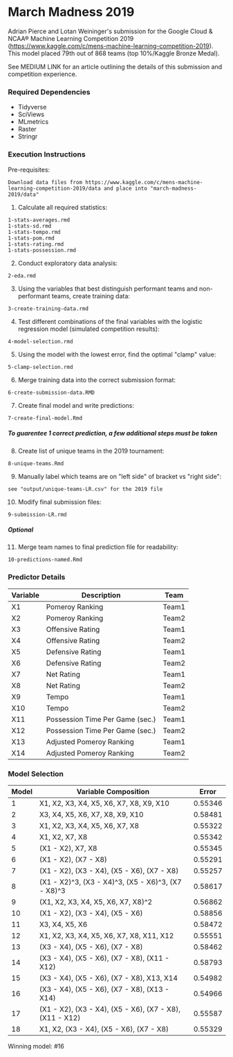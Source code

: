 # March Madness 2019
Adrian Pierce and Lotan Weininger's submission for the Google Cloud & NCAA® Machine Learning Competition 2019 (https://www.kaggle.com/c/mens-machine-learning-competition-2019). This model placed 79th out of 868 teams (top 10%/Kaggle Bronze Medal). 

See MEDIUM LINK for an article outlining the details of this submission and competition experience.

### Required Dependencies
* Tidyverse
* SciViews
* MLmetrics
* Raster
* Stringr

### Execution Instructions

Pre-requisites:
~~~~
Download data files from https://www.kaggle.com/c/mens-machine-learning-competition-2019/data and place into "march-madness-2019/data"
~~~~

1. Calculate all required statistics:
~~~~
1-stats-averages.rmd
1-stats-sd.rmd
1-stats-tempo.rmd
1-stats-pom.rmd
1-stats-rating.rmd
1-stats-possession.rmd
~~~~

2. Conduct exploratory data analysis:
~~~~
2-eda.rmd
~~~~~~~~ 

3. Using the variables that best distinguish performant teams and non-performant teams, create training data:
~~~~
3-create-training-data.rmd
~~~~~~~~ 

4. Test different combinations of the final variables with the logistic regression model (simulated competition results):
~~~~
4-model-selection.rmd
~~~~~~~~ 

5. Using the model with the lowest error, find the optimal "clamp" value:
~~~~
5-clamp-selection.rmd
~~~~~~~~ 

6. Merge training data into the correct submission format:
~~~~
6-create-submission-data.RMD
~~~~~~~~ 

7. Create final model and write predictions:
~~~~
7-create-final-model.Rmd
~~~~~~~~ 

##### To guarentee 1 correct prediction, a few additional steps must be taken

8. Create list of unique teams in the 2019 tournament:
~~~~
8-unique-teams.Rmd
~~~~~~~~ 

9. Manually label which teams are on "left side" of bracket vs "right side":
~~~~
see "output/unique-teams-LR.csv" for the 2019 file
~~~~~~~~ 

10. Modify final submission files: 
~~~~
9-submission-LR.rmd
~~~~~~~~ 

##### Optional

11. Merge team names to final prediction file for readability:
~~~~
10-predictions-named.Rmd
~~~~~~~~ 

### Predictor Details

| ﻿Variable | Description                     | Team  |
|----------|---------------------------------|-------|
| X1       | Pomeroy Ranking                 | Team1 |
| X2       | Pomeroy Ranking                 | Team2 |
| X3       | Offensive Rating                | Team1 |
| X4       | Offensive Rating                | Team2 |
| X5       | Defensive Rating                | Team1 |
| X6       | Defensive Rating                | Team2 |
| X7       | Net Rating                      | Team1 |
| X8       | Net Rating                      | Team2 |
| X9       | Tempo                           | Team1 |
| X10      | Tempo                           | Team2 |
| X11      | Possession Time Per Game (sec.) | Team1 |
| X12      | Possession Time Per Game (sec.) | Team2 |
| X13      | Adjusted Pomeroy Ranking        | Team1 |
| X14      | Adjusted Pomeroy Ranking        | Team2 |

### Model Selection

| ﻿Model | Variable Composition                                    | Error   |
|-------|---------------------------------------------------------|---------|
| 1     | X1, X2, X3, X4, X5, X6, X7, X8, X9, X10                 | 0.55346 |
| 2     | X3, X4, X5, X6, X7, X8, X9, X10                         | 0.58481 |
| 3     | X1, X2, X3, X4, X5, X6, X7, X8                          | 0.55322 |
| 4     | X1, X2, X7, X8                                          | 0.55342 |
| 5     | (X1 - X2), X7, X8                                       | 0.55345 |
| 6     | (X1 - X2), (X7 - X8)                                    | 0.55291 |
| 7     | (X1 - X2), (X3 - X4), (X5 - X6), (X7  - X8)             | 0.55257 |
| 8     | (X1 - X2)^3, (X3 - X4)^3, (X5 - X6)^3, (X7 - X8)^3      | 0.58617 |
| 9     | (X1, X2, X3, X4, X5, X6, X7, X8)^2                      | 0.56862 |
| 10    | (X1 - X2), (X3 - X4), (X5 - X6)                         | 0.58856 |
| 11    | X3, X4, X5, X6                                          | 0.58472 |
| 12    | X1, X2, X3, X4, X5, X6, X7, X8, X11, X12                | 0.55551 |
| 13    | (X3 - X4), (X5 - X6), (X7 - X8)                         | 0.58462 |
| 14    | (X3 - X4), (X5 - X6), (X7 - X8), (X11 - X12)            | 0.58793 |
| 15    | (X3 - X4), (X5 - X6), (X7 - X8), X13, X14               | 0.54982 |
| 16    | (X3 - X4), (X5 - X6), (X7 - X8), (X13 - X14)            | 0.54966 |
| 17    | (X1 - X2), (X3 - X4), (X5 - X6), (X7 - X8), (X11 - X12) | 0.55587 |
| 18    | X1, X2, (X3 - X4), (X5 - X6), (X7 - X8)                 | 0.55329 |

Winning model: #16
